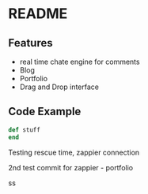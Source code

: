 # README

## Features

- real time chate engine for comments
- Blog
- Portfolio
- Drag and Drop interface

## Code Example

``` ruby
def stuff
end
```

Testing rescue time, zappier connection 

2nd test commit for zappier - portfolio


ss